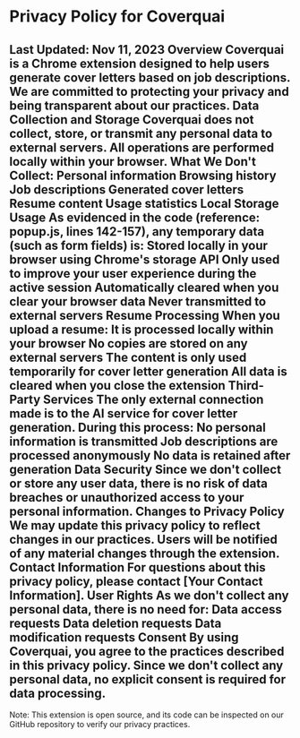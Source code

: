 # Privacy Policy for Coverquai
Last Updated: Nov 11, 2023
Overview
Coverquai is a Chrome extension designed to help users generate cover letters based on job descriptions. We are committed to protecting your privacy and being transparent about our practices.
Data Collection and Storage
Coverquai does not collect, store, or transmit any personal data to external servers. All operations are performed locally within your browser.
What We Don't Collect:
Personal information
Browsing history
Job descriptions
Generated cover letters
Resume content
Usage statistics
Local Storage Usage
As evidenced in the code (reference: popup.js, lines 142-157), any temporary data (such as form fields) is:
Stored locally in your browser using Chrome's storage API
Only used to improve your user experience during the active session
Automatically cleared when you clear your browser data
Never transmitted to external servers
Resume Processing
When you upload a resume:
It is processed locally within your browser
No copies are stored on any external servers
The content is only used temporarily for cover letter generation
All data is cleared when you close the extension
Third-Party Services
The only external connection made is to the AI service for cover letter generation. During this process:
No personal information is transmitted
Job descriptions are processed anonymously
No data is retained after generation
Data Security
Since we don't collect or store any user data, there is no risk of data breaches or unauthorized access to your personal information.
Changes to Privacy Policy
We may update this privacy policy to reflect changes in our practices. Users will be notified of any material changes through the extension.
Contact Information
For questions about this privacy policy, please contact [Your Contact Information].
User Rights
As we don't collect any personal data, there is no need for:
Data access requests
Data deletion requests
Data modification requests
Consent
By using Coverquai, you agree to the practices described in this privacy policy. Since we don't collect any personal data, no explicit consent is required for data processing.
---
Note: This extension is open source, and its code can be inspected on our GitHub repository to verify our privacy practices.